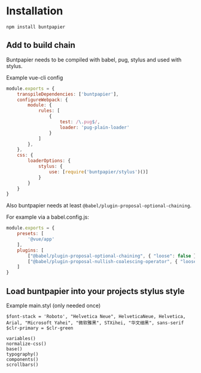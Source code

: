 # Installation

```
npm install buntpapier
```

## Add to build chain
Buntpapier needs to be compiled with babel, pug, stylus and used with stylus.

Example vue-cli config
```js
module.exports = {
	transpileDependencies: ['buntpapier'],
	configureWebpack: {
		module: {
			rules: [
				{
					test: /\.pug$/,
					loader: 'pug-plain-loader'
				}
			]
		},
	},
	css: {
		loaderOptions: {
			stylus: {
				use: [require('buntpapier/stylus')()]
			}
		}
	}
}
```

Also buntpapier needs at least `@babel/plugin-proposal-optional-chaining`.

For example via a babel.config.js:
```js
module.exports = {
	presets: [
		'@vue/app'
	],
	plugins: [
		["@babel/plugin-proposal-optional-chaining", { "loose": false }],
		["@babel/plugin-proposal-nullish-coalescing-operator", { "loose": false }]
	]
}
```

## Load buntpapier into your projects stylus style
Example main.styl (only needed once)

```stylus
$font-stack = 'Roboto', "Helvetica Neue", HelveticaNeue, Helvetica, Arial, "Microsoft Yahei", "微软雅黑", STXihei, "华文细黑", sans-serif
$clr-primary = $clr-green

variables()
normalize-css()
base()
typography()
components()
scrollbars()
```
